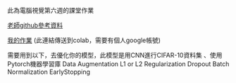 此為電腦視覺第六週的課堂作業


<a href="https://github.com/albert831229/nchu-computer-vision/blob/main/113/night/w6_pytorch_with_regularization.ipynb" target="_blank">老師github參考資料</a>

<a href="https://colab.research.google.com/github/jun-wei-lin/NCHU/blob/main/Computer-Vision/Week_06/5113056023_hw2.ipynb" target="_blank">我的作業</a> (此連結傳送到colab，需要有個人google帳號)


需要用到以下，去優化你的模型，此模型是用CNN進行CIFAR-10資料集 、使用Pytorch機器學習庫
Data Augmentation
L1 or L2 Regularization
Dropout
Batch Normalization
EarlyStopping
